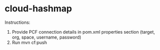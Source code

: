 # cloud-hashmap
Instructions:
1. Provide PCF connection details in pom.xml properties section (target, org, space, username, password)
2. Run mvn cf:push

